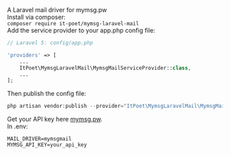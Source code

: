 A Laravel mail driver for mymsg.pw  
Install via composer:  
```composer require it-poet/mymsg-laravel-mail```  
Add the service provider to your app.php config file:  
```php
// Laravel 5: config/app.php

'providers' => [
    ...
    ItPoet\MymsgLaravelMail\MymsgMailServiceProvider::class,
    ...
];
``` 
 Then publish the config file:
```php
php artisan vendor:publish --provider="ItPoet\MymsgLaravelMail\MymsgMailServiceProvider"
```  
Get your API key here [mymsg.pw](https://mymsg.pw/api).  
In .env:  
```
MAIL_DRIVER=mymsgmail
MYMSG_API_KEY=your_api_key
```
